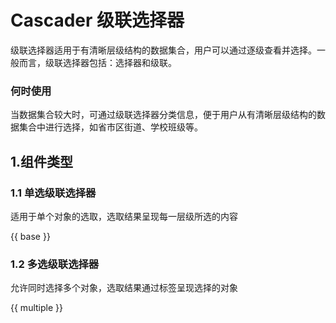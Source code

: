 # Cascader 级联选择器
级联选择器适用于有清晰层级结构的数据集合，用户可以通过逐级查看并选择。一般而言，级联选择器包括：选择器和级联。

### 何时使用

当数据集合较大时，可通过级联选择器分类信息，便于用户从有清晰层级结构的数据集合中进行选择，如省市区街道、学校班级等。

## 1.组件类型

### 1.1 单选级联选择器
适用于单个对象的选取，选取结果呈现每一层级所选的内容

{{ base }}

### 1.2 多选级联选择器
允许同时选择多个对象，选取结果通过标签呈现选择的对象

{{ multiple }}